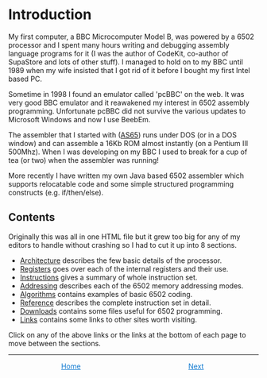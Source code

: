 # Introduction
My first computer, a BBC Microcomputer Model B, was powered by a 6502 processor and I spent many hours writing and debugging assembly language programs for it (I was the author of CodeKit, co-author of SupaStore and lots of other stuff). I managed to hold on to my BBC until 1989 when my wife insisted that I got rid of it before I bought my first Intel based PC.

Sometime in 1998 I found an emulator called 'pcBBC' on the web. It was very good BBC emulator and it reawakened my interest in 6502 assembly programming. Unfortunate pcBBC did not survive the various updates to Microsoft Windows and now I use BeebEm.

The assembler that I started with ([AS65](https://web.archive.org/web/20210727210256/http://obelisk.me.uk/6502/downloads.html#tools)) runs under DOS (or in a DOS window) and can assemble a 16Kb ROM almost instantly (on a Pentium III 500Mhz). When I was developing on my BBC I used to break for a cup of tea (or two) when the assembler was running!

More recently I have written my own Java based 6502 assembler which supports relocatable code and some simple structured programming constructs (e.g. if/then/else).

## Contents
Originally this was all in one HTML file but it grew too big for any of my editors to handle without crashing so I had to cut it up into 8 sections.</p>

- [Architecture](./architecture.html) describes the few basic details of the processor.</li>
- [Registers](./registers.html) goes over each of the internal registers and their use.</li>
- [Instructions](./instructions.html) gives a summary of whole instruction set.</li>
- [Addressing](#) describes each of the 6502 memory addressing modes.</li>
- [Algorithms](#) contains examples of basic 6502 coding.</li>
- [Reference](#) describes the complete instruction set in detail.</li>
- [Downloads](#) contains some files useful for 6502 programming.</li>
- [Links](#) contains some links to other sites worth visiting.</li>

Click on any of the above links or the links at the bottom of each page to move between the sections.

---

<footer style="display: table; width: 100%; table-layout: fixed;">
	<a style="display: table-cell; text-align: center; color: #0F79D0;" href="/6502/">Home</a>
	<a style="display: table-cell; text-align: center; color: #0F79D0;" href="./architecture.html">Next</a>
</footer>

